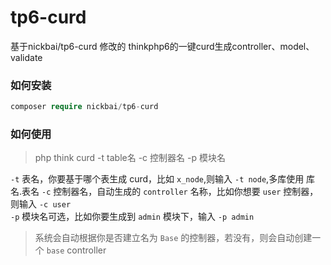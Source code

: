 # tp6-curd
基于nickbai/tp6-curd 修改的 thinkphp6的一键curd生成controller、model、validate

### 如何安装
```php
composer require nickbai/tp6-curd
```

### 如何使用
> php think curd -t table名 -c 控制器名 -p 模块名 

`-t` 表名，你要基于哪个表生成 curd，比如 `x_node`,则输入 `-t node`,多库使用 库名.表名 
`-c` 控制器名，自动生成的 `controller` 名称，比如你想要  `user` 控制器，则输入 `-c user`  
`-p` 模块名可选，比如你要生成到 `admin` 模块下，输入 `-p admin`

> 系统会自动根据你是否建立名为  `Base` 的控制器，若没有，则会自动创建一个 `base` controller